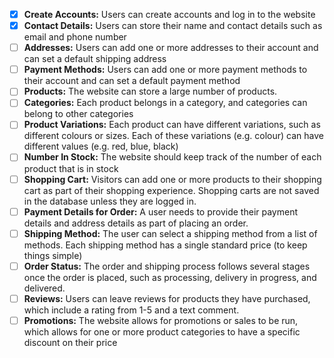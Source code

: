 - [x] **Create Accounts:** Users can create accounts and log in to the website
- [x] **Contact Details:** Users can store their name and contact details such as email and phone number
- [ ] **Addresses:** Users can add one or more addresses to their account and can set a default shipping address
- [ ] **Payment Methods:** Users can add one or more payment methods to their account and can set a default payment method
- [ ] **Products:** The website can store a large number of products.
- [ ] **Categories:** Each product belongs in a category, and categories can belong to other categories
- [ ] **Product Variations:** Each product can have different variations, such as different colours or sizes. Each of these variations (e.g. colour) can have different values (e.g. red, blue, black)
- [ ] **Number In Stock:** The website should keep track of the number of each product that is in stock
- [ ] **Shopping Cart:** Visitors can add one or more products to their shopping cart as part of their shopping experience. Shopping carts are not saved in the database unless they are logged in.
- [ ] **Payment Details for Order:** A user needs to provide their payment details and address details as part of placing an order.
- [ ] **Shipping Method:** The user can select a shipping method from a list of methods. Each shipping method has a single standard price (to keep things simple)
- [ ] **Order Status:** The order and shipping process follows several stages once the order is placed, such as processing, delivery in progress, and delivered.
- [ ] **Reviews:** Users can leave reviews for products they have purchased, which include a rating from 1-5 and a text comment.
- [ ] **Promotions:** The website allows for promotions or sales to be run, which allows for one or more product categories to have a specific discount on
their price
